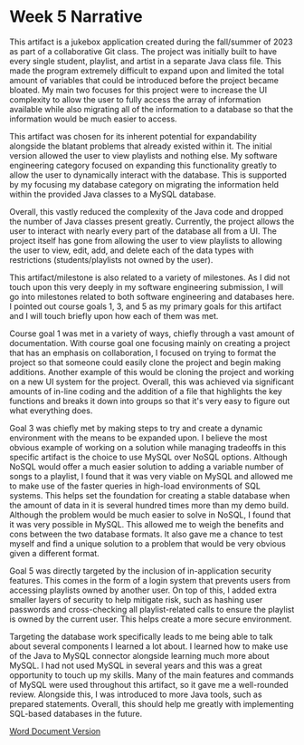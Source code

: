 # Week 5 Narrative

This artifact is a jukebox application created during the fall/summer of 2023 as part of a collaborative Git class. The project was initially built to have every single student, playlist, and artist in a separate Java class file. This made the program extremely difficult to expand upon and limited the total amount of variables that could be introduced before the project became bloated. My main two focuses for this project were to increase the UI complexity to allow the user to fully access the array of information available while also migrating all of the information to a database so that the information would be much easier to access.

This artifact was chosen for its inherent potential for expandability alongside the blatant problems that already existed within it. The initial version allowed the user to view playlists and nothing else. My software engineering category focused on expanding this functionality greatly to allow the user to dynamically interact with the database. This is supported by my focusing my database category on migrating the information held within the provided Java classes to a MySQL database.

Overall, this vastly reduced the complexity of the Java code and dropped the number of Java classes present greatly. Currently, the project allows the user to interact with nearly every part of the database all from a UI. The project itself has gone from allowing the user to view playlists to allowing the user to view, edit, add, and delete each of the data types with restrictions (students/playlists not owned by the user).

This artifact/milestone is also related to a variety of milestones. As I did not touch upon this very deeply in my software engineering submission, I will go into milestones related to both software engineering and databases here. I pointed out course goals 1, 3, and 5 as my primary goals for this artifact and I will touch briefly upon how each of them was met.

Course goal 1 was met in a variety of ways, chiefly through a vast amount of documentation. With course goal one focusing mainly on creating a project that has an emphasis on collaboration, I focused on trying to format the project so that someone could easily clone the project and begin making additions. Another example of this would be cloning the project and working on a new UI system for the project. Overall, this was achieved via significant amounts of in-line coding and the addition of a file that highlights the key functions and breaks it down into groups so that it's very easy to figure out what everything does.

Goal 3 was chiefly met by making steps to try and create a dynamic environment with the means to be expanded upon. I believe the most obvious example of working on a solution while managing tradeoffs in this specific artifact is the choice to use MySQL over NoSQL options. Although NoSQL would offer a much easier solution to adding a variable number of songs to a playlist, I found that it was very viable on MySQL and allowed me to make use of the faster queries in high-load environments of SQL systems. This helps set the foundation for creating a stable database when the amount of data in it is several hundred times more than my demo build. Although the problem would be much easier to solve in NoSQL, I found that it was very possible in MySQL. This allowed me to weigh the benefits and cons between the two database formats. It also gave me a chance to test myself and find a unique solution to a problem that would be very obvious given a different format.

Goal 5 was directly targeted by the inclusion of in-application security features. This comes in the form of a login system that prevents users from accessing playlists owned by another user. On top of this, I added extra smaller layers of security to help mitigate risk, such as hashing user passwords and cross-checking all playlist-related calls to ensure the playlist is owned by the current user. This helps create a more secure environment.

Targeting the database work specifically leads to me being able to talk about several components I learned a lot about. I learned how to make use of the Java to MySQL connector alongside learning much more about MySQL. I had not used MySQL in several years and this was a great opportunity to touch up my skills. Many of the main features and commands of MySQL were used throughout this artifact, so it gave me a well-rounded review. Alongside this, I was introduced to more Java tools, such as prepared statements. Overall, this should help me greatly with implementing SQL-based databases in the future.

<a href="https://mhocsnhu.github.io/narratives/HockingW5Nar.docx">Word Document Version</a>
